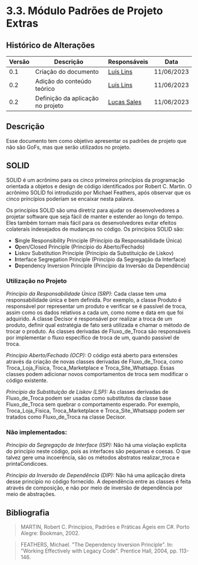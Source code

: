# 3.3. Módulo Padrões de Projeto Extras

## Histórico de Alterações

| Versão | Descrição                           | Responsáveis                                 | Data       |
| ------ | ----------------------------------- | -------------------------------------------- | ---------- |
| 0.1    | Criação do documento | [Luís Lins](https://github.com/luisgaboardi) | 11/06/2023 |
| 0.2    | Adição do conteúdo teórico | [Luís Lins](https://github.com/luisgaboardi) | 11/06/2023 |
| 0.2    | Definição da aplicação no projeto | [Lucas Sales](https://github.com/lux-sales) | 11/06/2023 |

## Descrição
Esse documento tem como objetivo apresentar os padrões de projeto que não são GoFs, mas que serão utilizados no projeto.

## SOLID
SOLID é um acrônimo para os cinco primeiros princípios da programação orientada a objetos e design de código identificados por Robert C. Martin. O acrônimo SOLID foi introduzido por Michael Feathers, após observar que os cinco princípios poderiam se encaixar nesta palavra.

Os princípios SOLID são uma diretriz para ajudar os desenvolvedores a projetar software que seja fácil de manter e estender ao longo do tempo. Eles também tornam mais fácil para os desenvolvedores evitar efeitos colaterais indesejados de mudanças no código. Os princípios SOLID são:

- **S**ingle Responsibility Principle (Princípio da Responsabilidade Única)
- **O**pen/Closed Principle (Princípio do Aberto/Fechado)
- **L**iskov Substitution Principle (Princípio da Substituição de Liskov)
- **I**nterface Segregation Principle (Princípio da Segregação da Interface)
- **D**ependency Inversion Principle (Princípio da Inversão da Dependência)

### Utilização no Projeto

*Princípio da Responsabilidade Única (SRP)*: Cada classe tem uma responsabilidade única e bem definida. Por exemplo, a classe Produto é responsável por representar um produto e verificar se é passível de troca, assim como os dados relativos a cada um, como nome e data em que foi adquirido. A classe Decisor é responsável por realizar a troca de um produto, definir qual estratégia de fato será utilizada e chamar o método de trocar o produto. As classes derivadas de Fluxo_de_Troca são responsáveis por implementar o fluxo específico de troca de um, quando passível de troca.

*Princípio Aberto/Fechado (OCP):* O código está aberto para extensões através da criação de novas classes derivadas de Fluxo_de_Troca, como Troca_Loja_Fisica, Troca_Marketplace e Troca_Site_Whatsapp. Essas classes podem adicionar novos comportamentos de troca sem modificar o código existente.

*Princípio da Substituição de Liskov (LSP):* As classes derivadas de Fluxo_de_Troca podem ser usadas como substitutos da classe base Fluxo_de_Troca sem quebrar o comportamento esperado. Por exemplo, Troca_Loja_Fisica, Troca_Marketplace e Troca_Site_Whatsapp podem ser tratados como Fluxo_de_Troca na classe Decisor.

### Não implementados:

*Princípio da Segregação de Interface (ISP):* Não há uma violação explícita do princípio neste código, pois as interfaces são pequenas e coesas. O que talvez gere uma incoerência, são os métodos abstratos realizar_troca e printaCondicoes.

*Princípio da Inversão de Dependência (DIP):* Não há uma aplicação direta desse princípio no código fornecido. A dependência entre as classes é feita através de composição, e não por meio de inversão de dependência por meio de abstrações.


## Bibliografia

> MARTIN, Robert C. Princípios, Padrões e Práticas Ágeis em C#. Porto Alegre: Bookman, 2002.

> FEATHERS, Michael. "The Dependency Inversion Principle". In: "Working Effectively with Legacy Code". Prentice Hall, 2004, pp. 113-146.